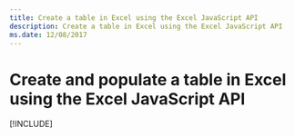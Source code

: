 ```yaml
---
title: Create a table in Excel using the Excel JavaScript API
description: Create a table in Excel using the Excel JavaScript API
ms.date: 12/08/2017 
---
```



# Create and populate a table in Excel using the Excel JavaScript API 

[!INCLUDE[](../includes/excel-tutorial-create-table.md)]
